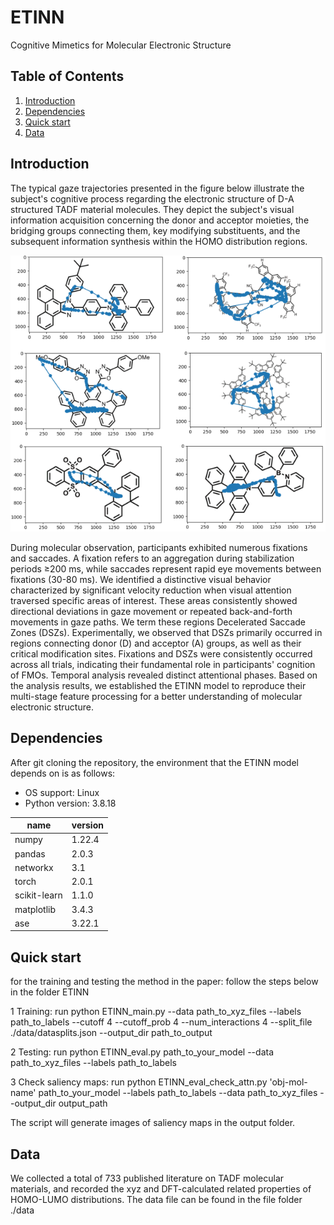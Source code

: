 # ETINN
Cognitive Mimetics for Molecular Electronic Structure

## Table of Contents

1. [Introduction](#introduction)   
2. [Dependencies](#setup)      
3. [Quick start](#quickstart)   
4. [Data](#data)

## Introduction <a name="introduction"></a>
The typical gaze trajectories presented in the figure below illustrate the subject's cognitive process regarding the electronic structure of D-A structured TADF material molecules. They depict the subject's visual information acquisition concerning the donor and acceptor moieties, the bridging groups connecting them, key modifying substituents, and the subsequent information synthesis within the HOMO distribution regions.

<p align='left'>
<img src="https://github.com/jihuaxlab/ETINN/blob/main/gaze_points.png" alt="architecture" width="750"/>
</p>

During molecular observation, participants exhibited numerous fixations and saccades. A fixation refers to an aggregation during stabilization periods ≥200 ms, while saccades represent rapid eye movements between fixations (30-80 ms). We identified a distinctive visual behavior characterized by significant velocity reduction when visual attention traversed specific areas of interest. These areas consistently showed directional deviations in gaze movement or repeated back-and-forth movements in gaze paths. We term these regions Decelerated Saccade Zones (DSZs). Experimentally, we observed that DSZs primarily occurred in regions connecting donor (D) and acceptor (A) groups, as well as their critical modification sites. Fixations and DSZs were consistently occurred across all trials, indicating their fundamental role in participants' cognition of FMOs. Temporal analysis revealed distinct attentional phases. Based on the analysis results, we established the ETINN model to reproduce their multi-stage feature processing for a better understanding of molecular electronic structure.


## Dependencies <a name="setup"></a>
After git cloning the repository, the environment that the ETINN model depends on is as follows:

* OS support: Linux
* Python version: 3.8.18

| name         | version |
| ------------ | ---- |
| numpy        | 1.22.4 |
| pandas       | 2.0.3 |
| networkx     | 3.1 |
| torch | 2.0.1 |
| scikit-learn      | 1.1.0 |
| matplotlib      | 3.4.3 |
| ase             | 3.22.1 |

## Quick start <a name="quickstart"></a>
for the training and testing the method in the paper:
follow the steps below in the folder ETINN 

1 Training: run python ETINN_main.py --data path_to_xyz_files --labels path_to_labels --cutoff 4 --cutoff_prob 4 --num_interactions 4 --split_file ./data/datasplits.json --output_dir  path_to_output

2 Testing: run python ETINN_eval.py path_to_your_model --data path_to_xyz_files --labels path_to_labels

3 Check saliency maps: run python ETINN_eval_check_attn.py 'obj-mol-name' path_to_your_model --labels path_to_labels --data path_to_xyz_files --output_dir output_path

The script will generate images of saliency maps in the output folder.

## Data <a name="data"></a>
We collected a total of 733 published literature on TADF molecular materials, and recorded the xyz and DFT-calculated related properties of HOMO-LUMO distributions.
The data file can be found in the file folder ./data

